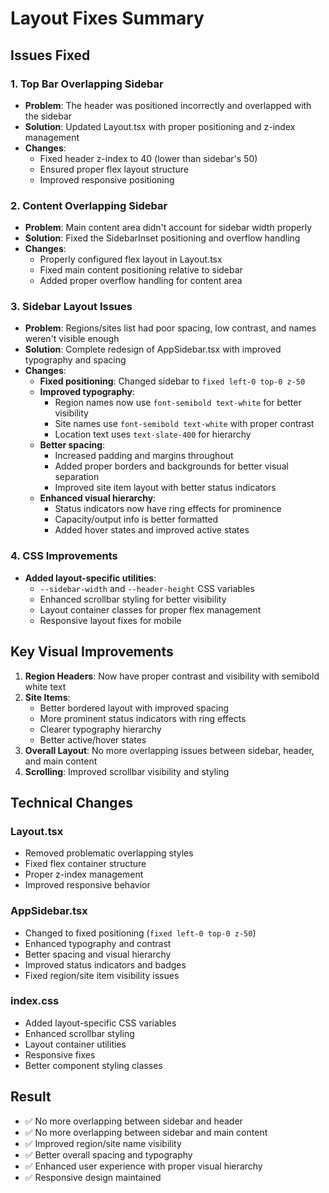 # Layout Fixes Summary

## Issues Fixed

### 1. **Top Bar Overlapping Sidebar**
- **Problem**: The header was positioned incorrectly and overlapped with the sidebar
- **Solution**: Updated Layout.tsx with proper positioning and z-index management
- **Changes**: 
  - Fixed header z-index to 40 (lower than sidebar's 50)
  - Ensured proper flex layout structure
  - Improved responsive positioning

### 2. **Content Overlapping Sidebar**
- **Problem**: Main content area didn't account for sidebar width properly
- **Solution**: Fixed the SidebarInset positioning and overflow handling
- **Changes**:
  - Properly configured flex layout in Layout.tsx
  - Fixed main content positioning relative to sidebar
  - Added proper overflow handling for content area

### 3. **Sidebar Layout Issues**
- **Problem**: Regions/sites list had poor spacing, low contrast, and names weren't visible enough
- **Solution**: Complete redesign of AppSidebar.tsx with improved typography and spacing
- **Changes**:
  - **Fixed positioning**: Changed sidebar to `fixed left-0 top-0 z-50`
  - **Improved typography**: 
    - Region names now use `font-semibold text-white` for better visibility
    - Site names use `font-semibold text-white` with proper contrast
    - Location text uses `text-slate-400` for hierarchy
  - **Better spacing**:
    - Increased padding and margins throughout
    - Added proper borders and backgrounds for better visual separation
    - Improved site item layout with better status indicators
  - **Enhanced visual hierarchy**:
    - Status indicators now have ring effects for prominence
    - Capacity/output info is better formatted
    - Added hover states and improved active states

### 4. **CSS Improvements**
- **Added layout-specific utilities**:
  - `--sidebar-width` and `--header-height` CSS variables
  - Enhanced scrollbar styling for better visibility
  - Layout container classes for proper flex management
  - Responsive layout fixes for mobile

## Key Visual Improvements

1. **Region Headers**: Now have proper contrast and visibility with semibold white text
2. **Site Items**: 
   - Better bordered layout with improved spacing
   - More prominent status indicators with ring effects
   - Clearer typography hierarchy
   - Better active/hover states
3. **Overall Layout**: No more overlapping issues between sidebar, header, and main content
4. **Scrolling**: Improved scrollbar visibility and styling

## Technical Changes

### Layout.tsx
- Removed problematic overlapping styles
- Fixed flex container structure
- Proper z-index management
- Improved responsive behavior

### AppSidebar.tsx
- Changed to fixed positioning (`fixed left-0 top-0 z-50`)
- Enhanced typography and contrast
- Better spacing and visual hierarchy
- Improved status indicators and badges
- Fixed region/site item visibility issues

### index.css
- Added layout-specific CSS variables
- Enhanced scrollbar styling
- Layout container utilities
- Responsive fixes
- Better component styling classes

## Result
- ✅ No more overlapping between sidebar and header
- ✅ No more overlapping between sidebar and main content
- ✅ Improved region/site name visibility
- ✅ Better overall spacing and typography
- ✅ Enhanced user experience with proper visual hierarchy
- ✅ Responsive design maintained